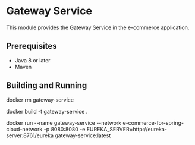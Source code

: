 # Gateway Service

This module provides the Gateway Service in the e-commerce application.

## Prerequisites

- Java 8 or later
- Maven

## Building and Running

docker rm gateway-service

docker build -t gateway-service .

docker run --name gateway-service --network e-commerce-for-spring-cloud-network -p 8080:8080 -e EUREKA_SERVER=http://eureka-server:8761/eureka gateway-service:latest